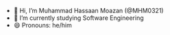 - 👋 Hi, I’m Muhammad Hassaan Moazan (@MHM0321)
- 🌱 I’m currently studying Software Engineering
- 😄 Pronouns: he/him
